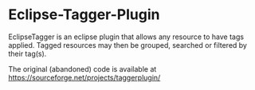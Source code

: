 # Eclipse-Tagger-Plugin
EclipseTagger is an eclipse plugin that allows any resource to have tags applied. Tagged resources may then be grouped, searched or filtered by their tag(s).

The original (abandoned) code is available at https://sourceforge.net/projects/taggerplugin/
